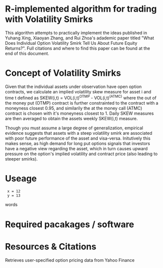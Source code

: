 # R-implemented algorithm for trading with Volatility Smirks
This algorithm attempts to practically implement the ideas published in Yuhang Xing, Xiaoyan Zhang, and Rui Zhoa's adademic paper titled "What Does Individual Option Volatility Smirk Tell Us About Future Equity Returns?". Full citations and where to find this paper can be found at the end of this document.  

# Concept of Volatility Smirks
Given that the individual assets under observation have open option contracts, we calculate an implied volatility skew measure for asset i and time t defined as SKEW(i,t) = VOL(i,t)<sup>OTMP</sup> - VOL(i,t)<sup>(ATMC)</sup> where the out of the money put (OTMP) contract is further constrainted to the contract with a moneyness closest 0.95, and similarily the at the money call (ATMC) contract is chosen with it's moneyness closest to 1. Daily SKEW measures are then averaged to obtain the assets weekly SKEW(i,t) measure.

Though you must assume a large degree of generalization, empirical evidence suggests that assets with a steep volatility smirk are associated with poor future performance of the asset and visa-versa. Initutively this makes sense, as high demand for long put options signals that investors have a negative view regarding the asset, which in turn causes upward pressure on the option's implied volatility and contract price (also leading to steeper smirks). 

# Useage 
```{Code Chunk}
 x = 12 
 y = 13
```
words 
# Required pacakages / software 





# Resources & Citations 

Retrieves user-specified option pricing data from Yahoo Finance
